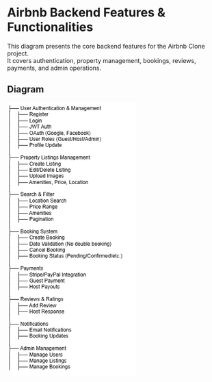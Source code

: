 # Airbnb Backend Features & Functionalities

This diagram presents the core backend features for the Airbnb Clone project.  
It covers authentication, property management, bookings, reviews, payments, and admin operations.

## Diagram
![alt text](features-and-functionalities/airbnb-backend-features.png)
